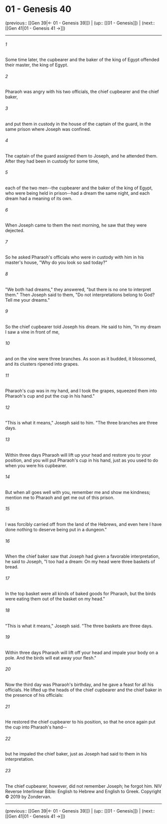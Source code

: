 # 01 - Genesis 40

(previous:: [[Gen 39|← 01 - Genesis 39]]) | (up:: [[01 - Genesis]]) | (next:: [[Gen 41|01 - Genesis 41 →]])

***


###### 1 
Some time later, the cupbearer and the baker of the king of Egypt offended their master, the king of Egypt. 

###### 2 
Pharaoh was angry with his two officials, the chief cupbearer and the chief baker, 

###### 3 
and put them in custody in the house of the captain of the guard, in the same prison where Joseph was confined. 

###### 4 
The captain of the guard assigned them to Joseph, and he attended them. After they had been in custody for some time, 

###### 5 
each of the two men--the cupbearer and the baker of the king of Egypt, who were being held in prison--had a dream the same night, and each dream had a meaning of its own. 

###### 6 
When Joseph came to them the next morning, he saw that they were dejected. 

###### 7 
So he asked Pharaoh's officials who were in custody with him in his master's house, "Why do you look so sad today?" 

###### 8 
"We both had dreams," they answered, "but there is no one to interpret them." Then Joseph said to them, "Do not interpretations belong to God? Tell me your dreams." 

###### 9 
So the chief cupbearer told Joseph his dream. He said to him, "In my dream I saw a vine in front of me, 

###### 10 
and on the vine were three branches. As soon as it budded, it blossomed, and its clusters ripened into grapes. 

###### 11 
Pharaoh's cup was in my hand, and I took the grapes, squeezed them into Pharaoh's cup and put the cup in his hand." 

###### 12 
"This is what it means," Joseph said to him. "The three branches are three days. 

###### 13 
Within three days Pharaoh will lift up your head and restore you to your position, and you will put Pharaoh's cup in his hand, just as you used to do when you were his cupbearer. 

###### 14 
But when all goes well with you, remember me and show me kindness; mention me to Pharaoh and get me out of this prison. 

###### 15 
I was forcibly carried off from the land of the Hebrews, and even here I have done nothing to deserve being put in a dungeon." 

###### 16 
When the chief baker saw that Joseph had given a favorable interpretation, he said to Joseph, "I too had a dream: On my head were three baskets of bread. 

###### 17 
In the top basket were all kinds of baked goods for Pharaoh, but the birds were eating them out of the basket on my head." 

###### 18 
"This is what it means," Joseph said. "The three baskets are three days. 

###### 19 
Within three days Pharaoh will lift off your head and impale your body on a pole. And the birds will eat away your flesh." 

###### 20 
Now the third day was Pharaoh's birthday, and he gave a feast for all his officials. He lifted up the heads of the chief cupbearer and the chief baker in the presence of his officials: 

###### 21 
He restored the chief cupbearer to his position, so that he once again put the cup into Pharaoh's hand-- 

###### 22 
but he impaled the chief baker, just as Joseph had said to them in his interpretation. 

###### 23 
The chief cupbearer, however, did not remember Joseph; he forgot him. NIV Reverse Interlinear Bible: English to Hebrew and English to Greek. Copyright © 2019 by Zondervan.

***

(previous:: [[Gen 39|← 01 - Genesis 39]]) | (up:: [[01 - Genesis]]) | (next:: [[Gen 41|01 - Genesis 41 →]])
